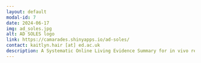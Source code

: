 ```yaml
---
layout: default
modal-id: 7
date: 2024-06-17
img: ad_soles.jpg
alt: AD SOLES logo
link: https://camarades.shinyapps.io/ad-soles/
contact: kaitlyn.hair [at] ed.ac.uk
description: A Systematic Online Living Evidence Summary for in vivo research in Alzheimer's disease research.
---
```

